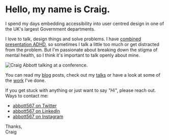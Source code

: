 # Hello, my name is Craig.

I spend my days embedding accessibility into user centred design in one of the UK's largest Government departments.

I love to talk, design things and solve problems. I have [combined presentation ADHD](https://www.additudemag.com/3-types-of-adhd/), so sometimes I talk a little too much or get distracted from the problem. But I'm passionate about breaking down the stigma of mental health, so I think it's important to talk openly about mine.

![Craig Abbott talking at a conference.](/images/share-image-2.jpg)

You can read my [blog](blog) posts, check out my [talks](talks) or have a look at some of the [work](work) I've done.

If you get stuck with anything or just want to say _"Hi"_, please reach out. Ways to contact me:

- <a href="https://twitter.com/abbott567"><span class="visually-hidden">abbott567 on </span>Twitter</a>
- <a href="https://uk.linkedin.com/in/abbott567"><span class="visually-hidden">abbott567 on </span>LinkedIn</a>
- <a href="https://instagram.com/abbott567"><span class="visually-hidden">abbott567 on </span>Instagram</a>

Thanks,  
Craig